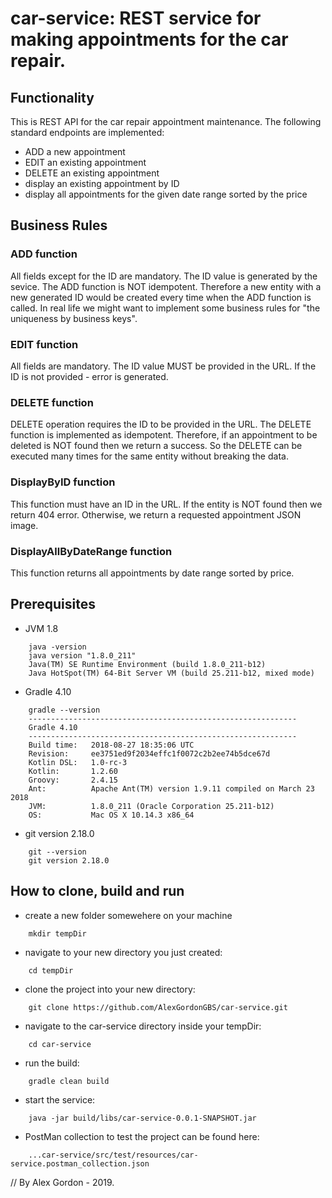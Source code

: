 # car-service: REST service for making appointments for the car repair.

## Functionality

<p> This is REST API for the car repair appointment maintenance. The following standard endpoints are implemented: </p>
   
   * ADD a new appointment
   * EDIT an existing appointment
   * DELETE an existing appointment
   * display an existing appointment by ID
   * display all appointments for the given date range sorted by the price

## Business Rules

### ADD function
<p> All fields except for the ID are mandatory. The ID value is generated by the sevice. The ADD function is NOT idempotent.
Therefore a new entity with a new generated ID would be created every time when the ADD function is called. In real life we might want to implement some
business rules for "the uniqueness by business keys". </p>

### EDIT function
<p> All fields are mandatory. The ID value MUST be provided in the URL. If the ID is not provided - error is generated. </p>

### DELETE function
<p>DELETE operation requires the ID to be provided in the URL. The DELETE function is implemented as idempotent.
Therefore, if an appointment to be deleted is NOT found then we return a success. So the DELETE can be executed many times
for the same entity without breaking the data.</p>

### DisplayByID function
<p>This function must have an ID in the URL. If the entity is NOT found then we return 404 error. Otherwise, we return
a requested appointment JSON image. </p>


### DisplayAllByDateRange function
<P>This function returns all appointments by date range sorted by price.</p>

## Prerequisites
* JVM 1.8
```
    java -version
    java version "1.8.0_211"
    Java(TM) SE Runtime Environment (build 1.8.0_211-b12)
    Java HotSpot(TM) 64-Bit Server VM (build 25.211-b12, mixed mode)
```
* Gradle 4.10
```
    gradle --version
    ------------------------------------------------------------
    Gradle 4.10
    ------------------------------------------------------------
    Build time:   2018-08-27 18:35:06 UTC
    Revision:     ee3751ed9f2034effc1f0072c2b2ee74b5dce67d
    Kotlin DSL:   1.0-rc-3
    Kotlin:       1.2.60
    Groovy:       2.4.15
    Ant:          Apache Ant(TM) version 1.9.11 compiled on March 23 2018
    JVM:          1.8.0_211 (Oracle Corporation 25.211-b12)
    OS:           Mac OS X 10.14.3 x86_64
```
* git version 2.18.0
```
    git --version
    git version 2.18.0
```
## How to clone, build and run
* create a new folder somewehere on your machine
```
    mkdir tempDir
```
* navigate to your new directory you just created:
```
    cd tempDir
```
* clone the project into your new directory:
```
    git clone https://github.com/AlexGordonGBS/car-service.git
```
* navigate to the car-service directory inside your tempDir:
```
    cd car-service
```
* run the build:
```
    gradle clean build
```
* start the service:
```
    java -jar build/libs/car-service-0.0.1-SNAPSHOT.jar
```
* PostMan collection to test the project can be found here:
```
    ...car-service/src/test/resources/car-service.postman_collection.json
```

// By Alex Gordon - 2019.
